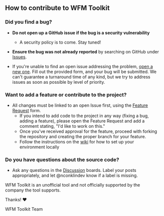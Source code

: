 ## How to contribute to WFM Toolkit

### **Did you find a bug?**

* **Do not open up a GitHub issue if the bug is a security vulnerability**

    * A security policy is to come. Stay tuned!

* **Ensure the bug was not already reported** by searching on GitHub
  under [Issues](https://github.com/nconklindev/wfm-geo-toolkit/issues).

* If you're unable to find an open issue addressing the
  problem, [open a new one](https://github.com/nconklindev/wfm-geo-toolkit/issues/new?template=bug_report.yml). Fill out
  the provided form, and your bug will be submitted. We can't guarantee a turnaround time of any kind, but we try to
  address issues as soon as possible by level of priority.

### **Want to add a feature or contribute to the project?**

* All changes must be linked to an open Issue first, using
  the [Feature Request](https://github.com/nconklindev/wfm-geo-toolkit/issues/new?template=feature_request.yml) form.
    * If you intend to add code to the project in any way (fixing a bug, adding a feature), please open the Feature
      Request and add a comment stating, "I'd like to work on this."
    * Once you've received approval for the feature, proceed with forking the repository and creating the proper branch
      for your feature.
    * Follow the instructions on the [wiki](https://github.com/nconklindev/wfm-geo-toolkit/wiki/Contributing) for how to
      set up your environment locally

### **Do you have questions about the source code?**

* Ask any questions in the [Discussion](https://github.com/nconklindev/wfm-geo-toolkit/discussions) boards. Label your
  posts appropriately, and let @nconklindev know if a label is missing.

WFM Toolkit is an unofficial tool and not officially supported by the company the tool supports.

Thanks! :heart:

WFM Toolkit Team
